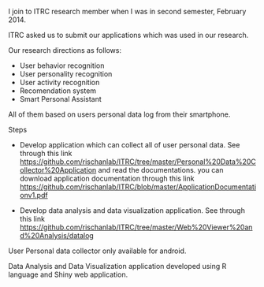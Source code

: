 I join to ITRC research member when I was in second semester, February 2014. 

ITRC asked us to submit our applications which was used in our research. 

Our research directions as follows:
- User behavior recognition
- User personality recognition
- User activity recognition
- Recomendation system 
- Smart Personal Assistant 

All of them based on users personal data log from their smartphone. 

Steps

- Develop application which can collect all of user personal data. 
See through this link https://github.com/rischanlab/ITRC/tree/master/Personal%20Data%20Collector%20Application and read the documentations.
you can download application documentation through this link https://github.com/rischanlab/ITRC/blob/master/ApplicationDocumentationv1.pdf

- Develop data analysis and data visualization application. 
See through this link https://github.com/rischanlab/ITRC/tree/master/Web%20Viewer%20and%20Analysis/datalog

User Personal data collector only available for android.

Data Analysis and Data Visualization application developed using R language and Shiny web application. 

